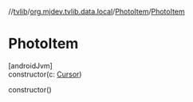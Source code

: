//[tvlib](../../../index.md)/[org.mjdev.tvlib.data.local](../index.md)/[PhotoItem](index.md)/[PhotoItem](-photo-item.md)

# PhotoItem

[androidJvm]\
constructor(c: [Cursor](https://developer.android.com/reference/kotlin/android/database/Cursor.html))

constructor()
